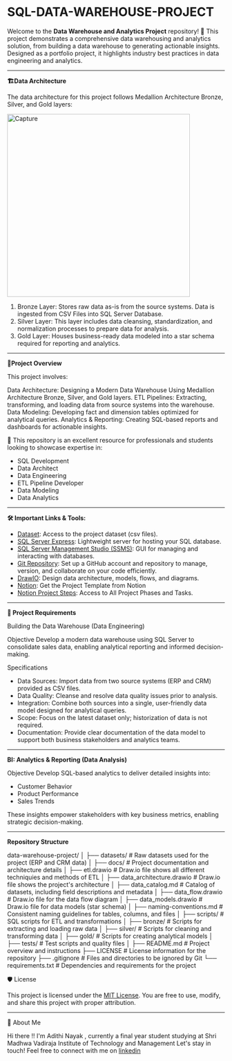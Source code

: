 # SQL-DATA-WAREHOUSE-PROJECT

Welcome to the **Data Warehouse and Analytics Project** repository! 🚀
This project demonstrates a comprehensive data warehousing and analytics solution, from building a data warehouse to generating actionable insights. Designed as a portfolio project, it highlights industry best practices in data engineering and analytics.

---
**🏗️Data Architecture**

The data architecture for this project follows Medallion Architecture Bronze, Silver, and Gold layers:

<img width="423" alt="Capture" src="https://github.com/user-attachments/assets/1968f076-f90b-44ff-bca1-d3e48ba4b573" />

1. Bronze Layer: Stores raw data as-is from the source systems. Data is ingested from CSV Files into SQL Server Database.
2. Silver Layer: This layer includes data cleansing, standardization, and normalization processes to prepare data for analysis.
3. Gold Layer: Houses business-ready data modeled into a star schema required for reporting and analytics.

---

**📖Project Overview**

This project involves:

Data Architecture: Designing a Modern Data Warehouse Using Medallion Architecture Bronze, Silver, and Gold layers.
ETL Pipelines: Extracting, transforming, and loading data from source systems into the warehouse.
Data Modeling: Developing fact and dimension tables optimized for analytical queries.
Analytics & Reporting: Creating SQL-based reports and dashboards for actionable insights.

🎯 This repository is an excellent resource for professionals and students looking to showcase expertise in:

- SQL Development
- Data Architect
- Data Engineering
- ETL Pipeline Developer
- Data Modeling
- Data Analytics

---
**🛠️ Important Links & Tools:**

- [Dataset](https://github.com/Adithinayak07/SQL-DATA-WAREHOUSE-PROJECT/tree/main/datasets): Access to the project dataset (csv files).
- [SQL Server Express](https://www.microsoft.com/en-us/sql-server/sql-server-downloads): Lightweight server for hosting your SQL database.
- [SQL Server Management Studio (SSMS)](https://learn.microsoft.com/en-us/ssms/download-sql-server-management-studio-ssms?view=sql-server-ver16): GUI for managing and interacting with databases.
- [Git Repository](https://github.com/): Set up a GitHub account and repository to manage, version, and collaborate on your code efficiently.
- [DrawIO](https://www.drawio.com/): Design data architecture, models, flows, and diagrams.
- [Notion](https://www.notion.com/templates/sql-data-warehouse-project): Get the Project Template from Notion
- [Notion Project Steps]([https://www.drawio.com/](https://thankful-pangolin-2ca.notion.site/SQL-Data-Warehouse-Project-16ed041640ef80489667cfe2f380b269)): Access to All Project Phases and Tasks.

---
**🚀 Project Requirements**

Building the Data Warehouse (Data Engineering)

Objective
Develop a modern data warehouse using SQL Server to consolidate sales data, enabling analytical reporting and informed decision-making.

Specifications
- Data Sources: Import data from two source systems (ERP and CRM) provided as CSV files.
- Data Quality: Cleanse and resolve data quality issues prior to analysis.
- Integration: Combine both sources into a single, user-friendly data model designed for analytical queries.
- Scope: Focus on the latest dataset only; historization of data is not required.
- Documentation: Provide clear documentation of the data model to support both business stakeholders and analytics teams.

---
**BI: Analytics & Reporting (Data Analysis)**

Objective
Develop SQL-based analytics to deliver detailed insights into:
- Customer Behavior
- Product Performance
- Sales Trends

These insights empower stakeholders with key business metrics, enabling strategic decision-making.

---
**Repository Structure**

data-warehouse-project/
│
├── datasets/                           # Raw datasets used for the project (ERP and CRM data)
│
├── docs/                               # Project documentation and architecture details
│   ├── etl.drawio                      # Draw.io file shows all different techniquies and methods of ETL
│   ├── data_architecture.drawio        # Draw.io file shows the project's architecture
│   ├── data_catalog.md                 # Catalog of datasets, including field descriptions and metadata
│   ├── data_flow.drawio                # Draw.io file for the data flow diagram
│   ├── data_models.drawio              # Draw.io file for data models (star schema)
│   ├── naming-conventions.md           # Consistent naming guidelines for tables, columns, and files
│
├── scripts/                            # SQL scripts for ETL and transformations
│   ├── bronze/                         # Scripts for extracting and loading raw data
│   ├── silver/                         # Scripts for cleaning and transforming data
│   ├── gold/                           # Scripts for creating analytical models
│
├── tests/                              # Test scripts and quality files
│
├── README.md                           # Project overview and instructions
├── LICENSE                             # License information for the repository
├── .gitignore                          # Files and directories to be ignored by Git
└── requirements.txt                    # Dependencies and requirements for the project

🛡️ License

This project is licensed under the [MIT License](https://github.com/Adithinayak07/SQL-DATA-WAREHOUSE-PROJECT/blob/main/LICENSE). You are free to use, modify, and share this project with proper attribution.

---

🌟 About Me


Hi there !!
I'm Adithi Nayak , currently a final year student studying at Shri Madhwa Vadiraja Institute of Technology and Management
Let's stay in touch! Feel free to connect with me on [linkedin](https://www.linkedin.com/in/adithi-nayak-05b1a3277/)
